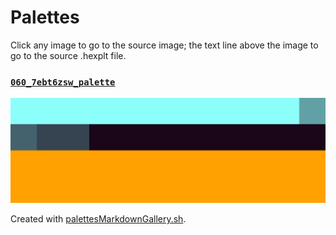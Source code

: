 # Palettes

Click any image to go to the source image; the text line above the image to go to the source .hexplt file.

### [`060_7ebt6zsw_palette`](060_7ebt6zsw_palette.hexplt)

[ ![060_7ebt6zsw_palette.png](060_7ebt6zsw_palette.png) ](060_7ebt6zsw_palette.png)

Created with [palettesMarkdownGallery.sh](https://github.com/earthbound19/_ebDev/blob/master/scripts/imgAndVideo/palettesMarkdownGallery.sh).